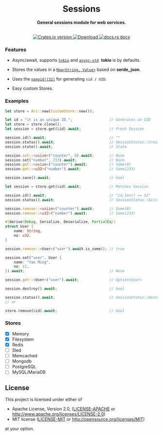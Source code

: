 <h1 align="center">Sessions</h1>
<div align="center">
  <p><strong>General sessions module for web services.</strong></p>
</div>

<br />

<div align="center">
  <!-- Crates version -->
  <a href="https://crates.io/crates/sessions">
    <img src="https://img.shields.io/crates/v/sessions.svg?style=flat-square"
    alt="Crates.io version" />
  </a>
  <!-- Downloads -->
  <a href="https://crates.io/crates/sessions">
    <img src="https://img.shields.io/crates/d/sessions.svg?style=flat-square"
      alt="Download" />
  </a>
  <!-- docs.rs docs -->
  <a href="https://docs.rs/sessions">
    <img src="https://img.shields.io/badge/docs-latest-blue.svg?style=flat-square"
      alt="docs.rs docs" />
  </a>
</div>

### Features

- Async/await, supports [`tokio`](https://tokio.rs) and [`async-std`](https://async.rs/).
  **tokio** is by defaults.

- Stores the values in a [`Map<String, Value>`](https://docs.rs/serde_json/latest/serde_json/map/index.html) based on **serde_json**.

- Uses the [`nanoid!(32)`](https://docs.rs/nanoid) for generating `sid / UID`.

- Easy custom Stores.

### Examples

```rust
let store = Arc::new(CustomStore::new());

let id = "it is an unique ID.";                 // Generates an UID
let store = store.clone();
let session = store.get(&id).await;             // Fresh Session

session.id().await;                             // ""
session.status().await;                         // SessionStatus::Created
session.state().await;                          // State

session.set::<usize>("counter", 0).await;       // None
session.set("number", 233).await;               // None
session.get::<usize>("counter").await;          // Some(0)
session.get::<u32>("number").await;             // Some(233)

session.save().await;                           // bool

let session = store.get(&id).await;             // Matches Session

session.id().await;                             // "id.len() == 32"
session.status().await;                         // SessionStatus::Existed

session.remove::<usize>("counter").await;       // Some(0)
session.remove::<u32>("number").await;          // Some(233)

#[derive(Debug, Serialize, Deserialize, PartialEq)]
struct User {
    name: String,
    no: u32,
}

session.remove::<User>("user").await.is_some(); // true

session.set("user", User {
    name: "Yao Ming",
    no: 11,
}).await;                                       // None

session.get::<User>("user").await;              // Option<User>

session.destroy().await;                        // bool

session.status().await;                         // SessionStatus::Destroyed
// or

store.remove(&id).await;                        // bool
```

### Stores

- [x] Memory
- [x] Filesystem
- [x] Redis
- [ ] Sled
- [ ] Memcached
- [ ] Mongodb
- [ ] PostgreSQL
- [ ] MySQL/MariaDB

## License

This project is licensed under either of

- Apache License, Version 2.0, ([LICENSE-APACHE](LICENSE-APACHE) or
  http://www.apache.org/licenses/LICENSE-2.0)
- MIT license ([LICENSE-MIT](LICENSE-MIT) or
  http://opensource.org/licenses/MIT)

at your option.
